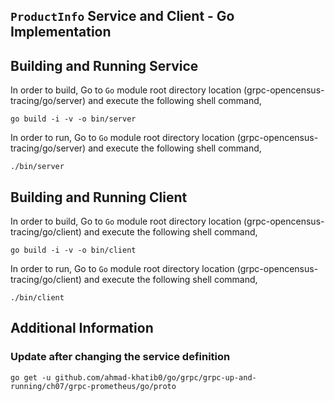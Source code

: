 ## ``ProductInfo`` Service and Client - Go Implementation

## Building and Running Service

In order to build, Go to ``Go`` module root directory location (grpc-opencensus-tracing/go/server) and execute the following
 shell command,
```
go build -i -v -o bin/server
```

In order to run, Go to ``Go`` module root directory location (grpc-opencensus-tracing/go/server) and execute the following
shell command,

```
./bin/server
```

## Building and Running Client   

In order to build, Go to ``Go`` module root directory location (grpc-opencensus-tracing/go/client) and execute the following
 shell command,
```
go build -i -v -o bin/client
```

In order to run, Go to ``Go`` module root directory location (grpc-opencensus-tracing/go/client) and execute the following
shell command,

```
./bin/client
```

## Additional Information

### Update after changing the service definition

```shell script 
go get -u github.com/ahmad-khatib0/go/grpc/grpc-up-and-running/ch07/grpc-prometheus/go/proto
```

